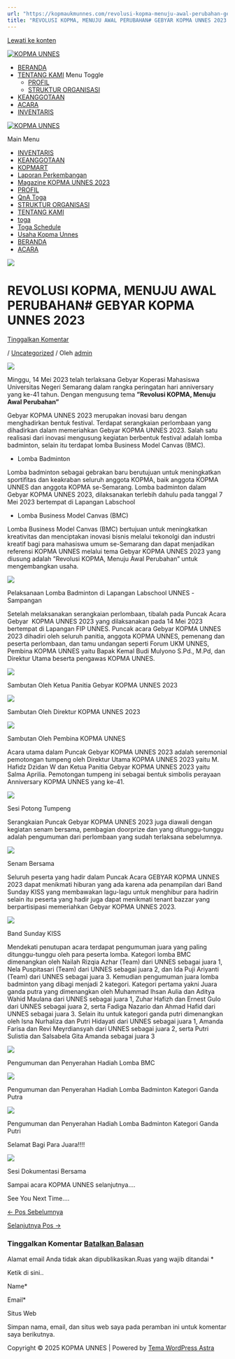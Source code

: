 ```yaml
---
url: "https://kopmaukmunnes.com/revolusi-kopma-menuju-awal-perubahan-gebyar-kopma-unnes-2023/"
title: "REVOLUSI KOPMA, MENUJU AWAL PERUBAHAN# GEBYAR KOPMA UNNES 2023 – KOPMA UNNES"
---
```


[Lewati ke konten](https://kopmaukmunnes.com/revolusi-kopma-menuju-awal-perubahan-gebyar-kopma-unnes-2023/#content "Lewati ke konten")

[![KOPMA UNNES](https://kopmaukmunnes.com/wp-content/uploads/2021/07/cropped-kopma-unnes.png)](https://kopmaukmunnes.com/)

- [BERANDA](https://kopmaukmunnes.com/)
- [TENTANG KAMI](https://kopmaukmunnes.com/tentang-kami/) Menu Toggle
  - [PROFIL](https://kopmaukmunnes.com/profil/)
  - [STRUKTUR ORGANISASI](https://kopmaukmunnes.com/struktur-organisasi/)
- [KEANGGOTAAN](https://kopmaukmunnes.com/keanggotaan/)
- [ACARA](https://kopmaukmunnes.com/blog/)
- [INVENTARIS](https://kopmaukmunnes.com/inventaris/)

[![KOPMA UNNES](https://kopmaukmunnes.com/wp-content/uploads/2021/07/cropped-kopma-unnes.png)](https://kopmaukmunnes.com/)

Main Menu

- [INVENTARIS](https://kopmaukmunnes.com/inventaris/)
- [KEANGGOTAAN](https://kopmaukmunnes.com/keanggotaan/)
- [KOPMART](https://kopmaukmunnes.com/elementor-1642/)
- [Laporan Perkembangan](https://kopmaukmunnes.com/laporan-perkembangan/)
- [Magazine KOPMA UNNES 2023](https://kopmaukmunnes.com/magazine-kopma-unnes-2023/)
- [PROFIL](https://kopmaukmunnes.com/profil/)
- [QnA Toga](https://kopmaukmunnes.com/jadwal-toga/)
- [STRUKTUR ORGANISASI](https://kopmaukmunnes.com/struktur-organisasi/)
- [TENTANG KAMI](https://kopmaukmunnes.com/tentang-kami/)
- [toga](https://kopmaukmunnes.com/elementor-1661/)
- [Toga Schedule](https://kopmaukmunnes.com/toga-schedule/)
- [Usaha Kopma Unnes](https://kopmaukmunnes.com/usaha-kopma-unnes/)
- [BERANDA](https://kopmaukmunnes.com/)
- [ACARA](https://kopmaukmunnes.com/blog/)

![](https://kopmaukmunnes.com/wp-content/uploads/2023/06/dkdkkms-1024x683.jpg)

# REVOLUSI KOPMA, MENUJU AWAL PERUBAHAN\# GEBYAR KOPMA UNNES 2023

[Tinggalkan Komentar](https://kopmaukmunnes.com/revolusi-kopma-menuju-awal-perubahan-gebyar-kopma-unnes-2023/#respond)

/ [Uncategorized](https://kopmaukmunnes.com/category/uncategorized/) / Oleh [admin](https://kopmaukmunnes.com/author/admin_kopma/ "Lihat seluruh tulisan oleh admin")

![](https://kopmaukmunnes.com/wp-content/uploads/2023/06/dkdkkms-1024x683.jpg)

Minggu, 14 Mei 2023 telah terlaksana Gebyar Koperasi Mahasiswa Universitas Negeri Semarang dalam rangka peringatan hari anniversary yang ke-41 tahun. Dengan mengusung tema **”Revolusi KOPMA, Menuju Awal Perubahan”**

Gebyar KOPMA UNNES 2023 merupakan inovasi baru dengan menghadirkan bentuk festival. Terdapat serangkaian perlombaan yang dihadirkan dalam memeriahkan Gebyar KOPMA UNNES 2023. Salah satu realisasi dari inovasi mengusung kegiatan berbentuk festival adalah lomba badminton, selain itu terdapat lomba Business Model Canvas (BMC).

- Lomba Badminton

Lomba badminton sebagai gebrakan baru berutujuan untuk meningkatkan sportifitas dan keakraban seluruh anggota KOPMA, baik anggota KOPMA UNNES dan anggota KOPMA se-Semarang. Lomba badminton dalam Gebyar KOPMA UNNES 2023, dilaksanakan terlebih dahulu pada tanggal 7 Mei 2023 bertempat di Lapangan Labschool

- Lomba Business Model Canvas (BMC)

Lomba Business Model Canvas (BMC) bertujuan untuk meningkatkan kreativitas dan menciptakan inovasi bisnis melalui tekonolgi dan industri kreatif bagi para mahasiswa umum se-Semarang dan dapat menjadikan referensi KOPMA UNNES melalui tema Gebyar KOPMA UNNES 2023 yang diusung adalah ”Revolusi KOPMA, Menuju Awal Perubahan” untuk mengembangkan usaha.

![](https://kopmaukmunnes.com/wp-content/uploads/2023/06/G-1024x576.jpg)

Pelaksanaan Lomba Badminton di Lapangan Labschool UNNES -Sampangan

Setelah melaksanakan serangkaian perlombaan, tibalah pada Puncak Acara Gebyar  KOPMA UNNES 2023 yang dilaksanakan pada 14 Mei 2023 bertempat di Lapangan FIP UNNES. Puncak acara Gebyar KOPMA UNNES 2023 dihadiri oleh seluruh panitia, anggota KOPMA UNNES, pemenang dan peserta perlombaan, dan tamu undangan seperti Forum UKM UNNES, Pembina KOPMA UNNES yaitu Bapak Kemal Budi Mulyono S.Pd., M.Pd, dan Direktur Utama beserta pengawas KOPMA UNNES.

![](https://kopmaukmunnes.com/wp-content/uploads/2023/06/DSC00045-1024x576.jpg)

Sambutan Oleh Ketua Panitia Gebyar KOPMA UNNES 2023

![](https://kopmaukmunnes.com/wp-content/uploads/2023/06/DSC00052-1024x576.jpg)

Sambutan Oleh Direktur KOPMA UNNES 2023

![](https://kopmaukmunnes.com/wp-content/uploads/2023/06/DSC00056-1024x576.jpg)

Sambutan Oleh Pembina KOPMA UNNES

Acara utama dalam Puncak Gebyar KOPMA UNNES 2023 adalah seremonial pemotongan tumpeng oleh Direktur Utama KOPMA UNNES 2023 yaitu M. Hafidz Dzidan W dan Ketua Panitia Gebyar KOPMA UNNES 2023 yaitu Salma Aprilia. Pemotongan tumpeng ini sebagai bentuk simbolis perayaan Anniversary KOPMA UNNES yang ke-41.

![](https://kopmaukmunnes.com/wp-content/uploads/2023/06/20230514_090935-768x1024.jpg)

Sesi Potong Tumpeng

Serangkaian Puncak Gebyar KOPMA UNNES 2023 juga diawali dengan kegiatan senam bersama, pembagian doorprize dan yang ditunggu-tunggu adalah pengumuman dari perlombaan yang sudah terlaksana sebelumnya.

![](https://kopmaukmunnes.com/wp-content/uploads/2023/06/IMG20230514082111-1-1024x576.jpg)

Senam Bersama

Seluruh peserta yang hadir dalam Puncak Acara GEBYAR KOPMA UNNES 2023 dapat menikmati hiburan yang ada karena ada penampilan dari Band Sunday KISS yang membawakan lagu-lagu untuk menghibur para hadirin selain itu peserta yang hadir juga dapat menikmati tenant bazzar yang berpartisipasi memeriahkan Gebyar KOPMA UNNES 2023.

![](https://kopmaukmunnes.com/wp-content/uploads/2023/06/aaa-1024x683.jpg)

Band Sunday KISS

Mendekati penutupan acara terdapat pengumuman juara yang paling ditunggu-tunggu oleh para peserta lomba. Kategori lomba BMC dimenangkan oleh Nailah Rizqia Azhar (Team) dari UNNES sebagai juara 1, Nela Puspitasari (Team) dari UNNES sebagai juara 2, dan Ida Puji Ariyanti (Team) dari UNNES sebagai juara 3. Kemudian pengumuman juara lomba badminton yang dibagi menjadi 2 kategori. Kategori pertama yakni Juara ganda putra yang dimenangkan oleh Muhammad Ihsan Aulia dan Aditya Wahid Maulana dari UNNES sebagai juara 1, Zuhar Hafizh dan Ernest Gulo dari UNNES sebagai juara 2, serta Fadiga Nazario dan Ahmad Hafid dari UNNES sebagai juara 3. Selain itu untuk kategori ganda putri dimenangkan oleh Isna Nurhaliza dan Putri Hidayati dari UNNES sebagai juara 1, Amanda Farisa dan Revi Meyrdiansyah dari UNNES sebagai juara 2, serta Putri Sulistia dan Salsabela Gita Amanda sebagai juara 3

![](https://kopmaukmunnes.com/wp-content/uploads/2023/06/aaaas-1024x683.jpg)

Pengumuman dan Penyerahan Hadiah Lomba BMC

![](https://kopmaukmunnes.com/wp-content/uploads/2023/06/saaaaa-1024x683.jpg)

Pengumuman dan Penyerahan Hadiah Lomba Badminton Kategori Ganda Putra

![](https://kopmaukmunnes.com/wp-content/uploads/2023/06/saas-1024x683.jpg)

Pengumuman dan Penyerahan Hadiah Lomba Badminton Kategori Ganda Putri

Selamat Bagi Para Juara!!!!

![](https://kopmaukmunnes.com/wp-content/uploads/2023/06/dssss-1024x683.jpg)

Sesi Dokumentasi Bersama

Sampai acara KOPMA UNNES selanjutnya….

See You Next Time….

[← Pos Sebelumnya](https://kopmaukmunnes.com/kenali-diri-tingkatkan-keterampilan-dan-mari-berbicara-belajar-public-speaking-bersama-kopma-unnes-2023/ "KENALI DIRI, TINGKATKAN KETERAMPILAN, DAN MARI BERBICARA. BELAJAR PUBLIC SPEAKING BERSAMA KOPMA UNNES 2023")

[Selanjutnya Pos →](https://kopmaukmunnes.com/silahturahmi-eksternal-bersama-kopma-uii/ "SILAHTURAHMI EKSTERNAL # BERSAMA KOPMA UII")

### Tinggalkan Komentar [Batalkan Balasan](https://kopmaukmunnes.com/revolusi-kopma-menuju-awal-perubahan-gebyar-kopma-unnes-2023/\#respond)

Alamat email Anda tidak akan dipublikasikan.Ruas yang wajib ditandai \*

Ketik di sini..

Name\*

Email\*

Situs Web

Simpan nama, email, dan situs web saya pada peramban ini untuk komentar saya berikutnya.

Copyright © 2025 KOPMA UNNES \| Powered by [Tema WordPress Astra](https://wpastra.com/)